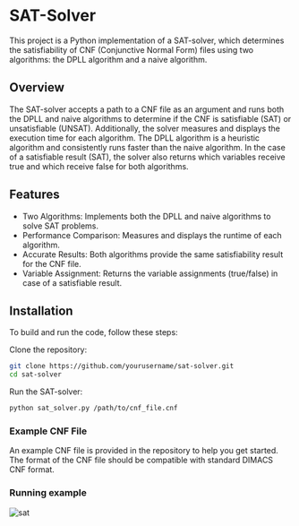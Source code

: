 # SAT-Solver
This project is a Python implementation of a SAT-solver, which determines the satisfiability of CNF (Conjunctive Normal Form) files using two algorithms: the DPLL algorithm and a naive algorithm.

## Overview
The SAT-solver accepts a path to a CNF file as an argument and runs both the DPLL and naive algorithms to determine if the CNF is satisfiable (SAT) or unsatisfiable (UNSAT). Additionally, the solver measures and displays the execution time for each algorithm. The DPLL algorithm is a heuristic algorithm and consistently runs faster than the naive algorithm. In the case of a satisfiable result (SAT), the solver also returns which variables receive true and which receive false for both algorithms.

## Features
- Two Algorithms: Implements both the DPLL and naive algorithms to solve SAT problems.
- Performance Comparison: Measures and displays the runtime of each algorithm.
- Accurate Results: Both algorithms provide the same satisfiability result for the CNF file.
- Variable Assignment: Returns the variable assignments (true/false) in case of a satisfiable result.

## Installation
To build and run the code, follow these steps:

Clone the repository:
```bash
git clone https://github.com/yourusername/sat-solver.git
cd sat-solver
```
Run the SAT-solver:
```bash
python sat_solver.py /path/to/cnf_file.cnf
```

### Example CNF File
An example CNF file is provided in the repository to help you get started. The format of the CNF file should be compatible with standard DIMACS CNF format.

### Running example
![sat](https://github.com/tomerp1812/SAT-Solver/assets/110912180/754abe51-8513-4d32-9b8e-90c88611eeaf)
